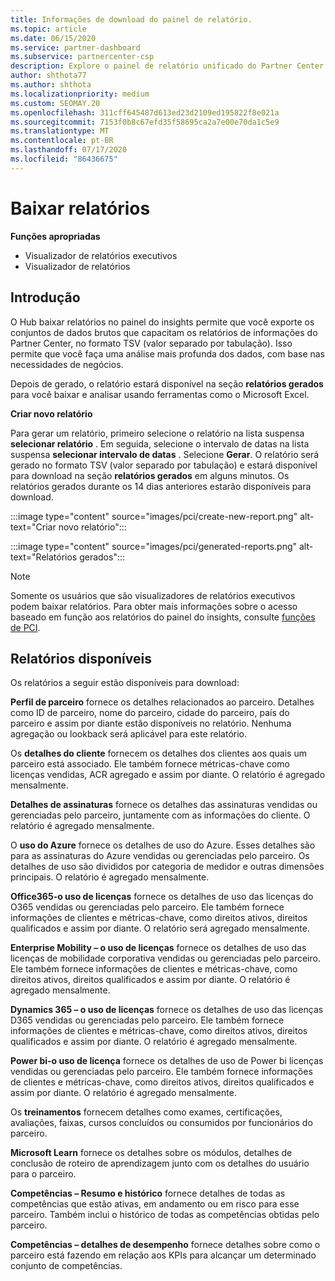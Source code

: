 ```yaml
---
title: Informações de download do painel de relatório.
ms.topic: article
ms.date: 06/15/2020
ms.service: partner-dashboard
ms.subservice: partnercenter-csp
description: Explore o painel de relatório unificado do Partner Center.
author: shthota77
ms.author: shthota
ms.localizationpriority: medium
ms.custom: SEOMAY.20
ms.openlocfilehash: 311cff645487d613ed23d2109ed195822f8e021a
ms.sourcegitcommit: 7153f0b8c67efd35f58695ca2a7e00e70da1c5e9
ms.translationtype: MT
ms.contentlocale: pt-BR
ms.lasthandoff: 07/17/2020
ms.locfileid: "86436675"
---
```

# <a name="download-reports"></a>Baixar relatórios

**Funções apropriadas**
- Visualizador de relatórios executivos
- Visualizador de relatórios

## <a name="introduction"></a>Introdução

O Hub baixar relatórios no painel do insights permite que você exporte os conjuntos de dados brutos que capacitam os relatórios de informações do Partner Center, no formato TSV (valor separado por tabulação). Isso permite que você faça uma análise mais profunda dos dados, com base nas necessidades de negócios.

Depois de gerado, o relatório estará disponível na seção **relatórios gerados** para você baixar e analisar usando ferramentas como o Microsoft Excel.

**Criar novo relatório**

Para gerar um relatório, primeiro selecione o relatório na lista suspensa **selecionar relatório** . Em seguida, selecione o intervalo de datas na lista suspensa **selecionar intervalo de datas** . Selecione **Gerar**. O relatório será gerado no formato TSV (valor separado por tabulação) e estará disponível para download na seção **relatórios gerados** em alguns minutos. Os relatórios gerados durante os 14 dias anteriores estarão disponíveis para download.

:::image type="content" source="images/pci/create-new-report.png" alt-text="Criar novo relatório":::

:::image type="content" source="images/pci/generated-reports.png" alt-text="Relatórios gerados":::

>[!NOTE] 
>Somente os usuários que são visualizadores de relatórios executivos podem baixar relatórios. Para obter mais informações sobre o acesso baseado em função aos relatórios do painel do insights, consulte [funções de PCI](pci-roles.md). 

## <a name="available-reports"></a>Relatórios disponíveis

Os relatórios a seguir estão disponíveis para download:

**Perfil de parceiro** fornece os detalhes relacionados ao parceiro. Detalhes como ID de parceiro, nome do parceiro, cidade do parceiro, país do parceiro e assim por diante estão disponíveis no relatório. Nenhuma agregação ou lookback será aplicável para este relatório.

Os **detalhes do cliente** fornecem os detalhes dos clientes aos quais um parceiro está associado. Ele também fornece métricas-chave como licenças vendidas, ACR agregado e assim por diante. O relatório é agregado mensalmente.

**Detalhes de assinaturas** fornece os detalhes das assinaturas vendidas ou gerenciadas pelo parceiro, juntamente com as informações do cliente. O relatório é agregado mensalmente.

O **uso do Azure** fornece os detalhes de uso do Azure. Esses detalhes são para as assinaturas do Azure vendidas ou gerenciadas pelo parceiro. Os detalhes de uso são divididos por categoria de medidor e outras dimensões principais. O relatório é agregado mensalmente.

**Office365-o uso de licenças** fornece os detalhes de uso das licenças do O365 vendidas ou gerenciadas pelo parceiro. Ele também fornece informações de clientes e métricas-chave, como direitos ativos, direitos qualificados e assim por diante. O relatório será agregado mensalmente.

**Enterprise Mobility – o uso de licenças** fornece os detalhes de uso das licenças de mobilidade corporativa vendidas ou gerenciadas pelo parceiro. Ele também fornece informações de clientes e métricas-chave, como direitos ativos, direitos qualificados e assim por diante. O relatório é agregado mensalmente.

**Dynamics 365 – o uso de licenças** fornece os detalhes de uso das licenças D365 vendidas ou gerenciadas pelo parceiro. Ele também fornece informações de clientes e métricas-chave, como direitos ativos, direitos qualificados e assim por diante. O relatório é agregado mensalmente.

**Power bi-o uso de licença** fornece os detalhes de uso de Power bi licenças vendidas ou gerenciadas pelo parceiro. Ele também fornece informações de clientes e métricas-chave, como direitos ativos, direitos qualificados e assim por diante. O relatório é agregado mensalmente.

Os **treinamentos** fornecem detalhes como exames, certificações, avaliações, faixas, cursos concluídos ou consumidos por funcionários do parceiro.

**Microsoft Learn** fornece os detalhes sobre os módulos, detalhes de conclusão de roteiro de aprendizagem junto com os detalhes do usuário para o parceiro.

**Competências – Resumo e histórico** fornece detalhes de todas as competências que estão ativas, em andamento ou em risco para esse parceiro. Também inclui o histórico de todas as competências obtidas pelo parceiro.

**Competências – detalhes de desempenho** fornece detalhes sobre como o parceiro está fazendo em relação aos KPIs para alcançar um determinado conjunto de competências.

